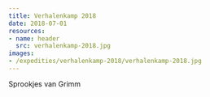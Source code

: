 ```yaml
---
title: Verhalenkamp 2018
date: 2018-07-01
resources:
- name: header
  src: verhalenkamp-2018.jpg
images:
- /expedities/verhalenkamp-2018/verhalenkamp-2018.jpg
---
```


Sprookjes van Grimm
